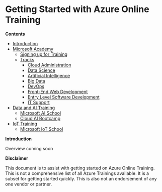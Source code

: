 # Getting Started with Azure Online Training
 
<a name="contents">__Contents__</a>

- [Introduction](#intro)
- [Microsoft Academy](./Data_and_AI#)
   - [Signing up for Training](./Microsoft_Academy#signup)
   - [Tracks](#academy)
     - [Cloud Administration](https://academy.microsoft.com/en-us/professional-program/tracks/cloud-administration/)
     * [Data Science](https://academy.microsoft.com/en-us/professional-program/tracks/data-science/) 
     * [Artificial Intelligence](https://academy.microsoft.com/en-us/professional-program/tracks/artificial-intelligence/)
     * [Big Data](https://academy.microsoft.com/en-us/professional-program/tracks/big-data/) 
     * [DevOps](https://academy.microsoft.com/en-us/professional-program/tracks/devops/)
     * [Front-End Web Development](https://academy.microsoft.com/en-us/professional-program/tracks/front-end-development/)
     * [Entry Level Software Development](https://academy.microsoft.com/en-us/professional-program/tracks/entry-level-software-development/)
     * [IT Support](https://academy.microsoft.com/en-us/professional-program/tracks/it-support/) 
 - [Data and AI Training](#dataandai)
   - [Microsoft AI School](#aischool)
   - [Cloud AI Bootcamp](#learnaibootcamp)
 - [IoT Training](#iottraining)
   - [Microsoft IoT School](#iotschool)

<a name="intro">__Introduction__</a>

Overview coming soon
 

__Disclaimer__

This document is to assist with getting started on Azure Online Training. This is not a comprehensive list of all Azure Trainings available. It is a subset for getting started quickly. This is also not an endorsement of any one vendor or partner.
 